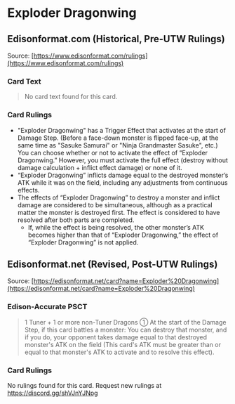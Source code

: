 # Exploder Dragonwing

## Edisonformat.com (Historical, Pre-UTW Rulings)

Source: [https://www.edisonformat.com/rulings](https://www.edisonformat.com/rulings)

### Card Text

> No card text found for this card.

### Card Rulings

*   "Exploder Dragonwing" has a Trigger Effect that activates at the start of Damage Step. (Before a face-down monster is flipped face-up, at the same time as "Sasuke Samurai" or "Ninja Grandmaster Sasuke", etc.) You can choose whether or not to activate the effect of “Exploder Dragonwing.” However, you must activate the full effect (destroy without damage calculation + inflict effect damage) or none of it.
*   “Exploder Dragonwing” inflicts damage equal to the destroyed monster’s ATK while it was on the field, including any adjustments from continuous effects.
*   The effects of “Exploder Dragonwing” to destroy a monster and inflict damage are considered to be simultaneous, although as a practical matter the monster is destroyed first. The effect is considered to have resolved after both parts are completed.
    *   If, while the effect is being resolved, the other monster’s ATK becomes higher than that of “Exploder Dragonwing,” the effect of “Exploder Dragonwing” is not applied.

## Edisonformat.net (Revised, Post-UTW Rulings)

Source: [https://edisonformat.net/card?name=Exploder%20Dragonwing](https://edisonformat.net/card?name=Exploder%20Dragonwing)

### Edison-Accurate PSCT

> 1 Tuner + 1 or more non-Tuner Dragons
> ① At the start of the Damage Step, if this card battles a monster: You can destroy that monster, and if you do, your opponent takes damage equal to that destroyed monster's ATK on the field
> (This card's ATK must be greater than or equal to that monster's ATK to activate and to resolve this effect).

### Card Rulings

No rulings found for this card. Request new rulings at https://discord.gg/shVJnYJNpg
            